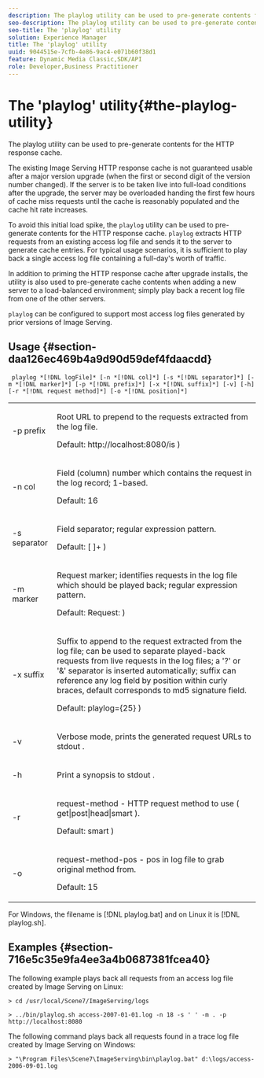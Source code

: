 ```yaml
---
description: The playlog utility can be used to pre-generate contents for the HTTP response cache.
seo-description: The playlog utility can be used to pre-generate contents for the HTTP response cache.
seo-title: The 'playlog' utility
solution: Experience Manager
title: The 'playlog' utility
uuid: 9044515e-7cfb-4e86-9ac4-e071b60f38d1
feature: Dynamic Media Classic,SDK/API
role: Developer,Business Practitioner
---
```


# The 'playlog' utility{#the-playlog-utility}

The playlog utility can be used to pre-generate contents for the HTTP response cache.

The existing Image Serving HTTP response cache is not guaranteed usable after a major version upgrade (when the first or second digit of the version number changed). If the server is to be taken live into full-load conditions after the upgrade, the server may be overloaded handing the first few hours of cache miss requests until the cache is reasonably populated and the cache hit rate increases.

To avoid this initial load spike, the `playlog` utility can be used to pre-generate contents for the HTTP response cache. `playlog` extracts HTTP requests from an existing access log file and sends it to the server to generate cache entries. For typical usage scenarios, it is sufficient to play back a single access log file containing a full-day's worth of traffic.

In addition to priming the HTTP response cache after upgrade installs, the utility is also used to pre-generate cache contents when adding a new server to a load-balanced environment; simply play back a recent log file from one of the other servers.

`playlog` can be configured to support most access log files generated by prior versions of Image Serving.

## Usage {#section-daa126ec469b4a9d90d59def4fdaacdd}

` playlog *[!DNL logFile]* [-n *[!DNL col]*] [-s *[!DNL separator]*] [-m *[!DNL marker]*] [-p *[!DNL prefix]*] [-x *[!DNL suffix]*] [-v] [-h] [-r *[!DNL request method]*] [-o *[!DNL position]*]`

<table id="simpletable_39B9638BCB0F4244B5155C958C044C31"> 
 <tr class="strow"> 
  <td class="stentry"> <p> <span class="codeph"> -p <span class="varname"> prefix </span> </span> </p> </td> 
  <td class="stentry"> <p>Root URL to prepend to the requests extracted from the log file. </p> <p>Default: <span class="filepath"> http://localhost:8080/is </span>) </p> </td> 
 </tr> 
 <tr class="strow"> 
  <td class="stentry"> <p> <span class="codeph"> -n <span class="varname"> col </span> </span> </p> </td> 
  <td class="stentry"> <p>Field (column) number which contains the request in the log record; 1-based. </p> <p>Default: 16 </p> </td> 
 </tr> 
 <tr class="strow"> 
  <td class="stentry"> <p> <span class="codeph"> -s <span class="varname"> separator </span> </span> </p> </td> 
  <td class="stentry"> <p>Field separator; regular expression pattern. </p> <p>Default: <span class="codeph"> [ ]+ </span>) </p> </td> 
 </tr> 
 <tr class="strow"> 
  <td class="stentry"> <p> <span class="codeph"> -m <span class="varname"> marker </span> </span> </p> </td> 
  <td class="stentry"> <p>Request marker; identifies requests in the log file which should be played back; regular expression pattern. </p> <p>Default: <span class="codeph"> Request: </span>) </p> </td> 
 </tr> 
 <tr class="strow"> 
  <td class="stentry"> <p> <span class="codeph"> -x <span class="varname"> suffix </span> </span> </p> </td> 
  <td class="stentry"> <p>Suffix to append to the request extracted from the log file; can be used to separate played-back requests from live requests in the log files; a '?' or '&amp;' separator is inserted automatically; suffix can reference any log field by position within curly braces, default corresponds to md5 signature field. </p> <p>Default: <span class="codeph"> playlog={25} </span>) </p> </td> 
 </tr> 
 <tr class="strow"> 
  <td class="stentry"> <p> <span class="codeph"> -v </span> </p> </td> 
  <td class="stentry"> <p>Verbose mode, prints the generated request URLs to <span class="codeph"> stdout </span>. </p> </td> 
 </tr> 
 <tr class="strow"> 
  <td class="stentry"> <p> <span class="codeph"> -h </span> </p> </td> 
  <td class="stentry"> <p>Print a synopsis to <span class="codeph"> stdout </span>. </p> </td> 
 </tr> 
 <tr class="strow"> 
  <td class="stentry"> <p> <span class="codeph"> -r </span> </p> </td> 
  <td class="stentry"> <p>request-method - HTTP request method to use ( <span class="codeph"> get|post|head|smart </span>). </p> <p>Default: <span class="codeph"> smart </span>) </p> </td> 
 </tr> 
 <tr class="strow"> 
  <td class="stentry"> <p> <span class="codeph"> -o </span> </p> </td> 
  <td class="stentry"> <p>request-method-pos - pos in log file to grab original method from. </p> <p>Default: 15 </p> </td> 
 </tr> 
</table>

For Windows, the filename is [!DNL playlog.bat] and on Linux it is [!DNL playlog.sh].

## Examples {#section-716e5c35e9fa4ee3a4b0687381fcea40}

The following example plays back all requests from an access log file created by Image Serving on Linux:

`> cd /usr/local/Scene7/ImageServing/logs`

`> ../bin/playlog.sh access-2007-01-01.log -n 18 -s ' ' -m . -p http://localhost:8080`

The following command plays back all requests found in a trace log file created by Image Serving on Windows:

`> "\Program Files\Scene7\ImageServing\bin\playlog.bat" d:\logs/access-2006-09-01.log` 

